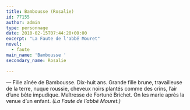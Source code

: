 ```yaml
---
title: Bambousse (Rosalie)
id: 77155
author: admin
type: personnage
date: 2010-02-15T07:44:20+00:00
excerpt: "La Faute de l'abbé Mouret"
novel:
  - faute
main_name: 'Bambousse '
secondary_name: Rosalie

---
```

— Fille aînée de Bambousse. Dix-huit ans. Grande fille brune, travailleuse de la terre, nuque roussie, cheveux noirs plantés comme des crins, l&rsquo;air d&rsquo;une bête impudique. Maîtresse de Fortuné Brichet. On les marie après la venue d&rsquo;un enfant. _(La Faute de l&rsquo;abbé Mouret.)_